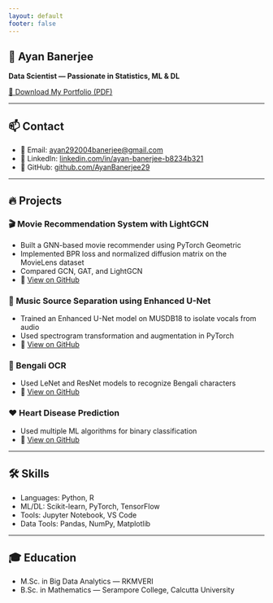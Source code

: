 ```yaml
---
layout: default
footer: false
---
```


## 👋 Ayan Banerjee

**Data Scientist — Passionate in Statistics, ML & DL**

[📄 Download My Portfolio (PDF)](https://cdn.jsdelivr.net/gh/AyanBanerjee29/Portfolio@main/Portfolio.pdf)

---

## 📫 Contact

- 📧 Email: [ayan292004banerjee@gmail.com](mailto:ayan292004banerjee@gmail.com)
- 💼 LinkedIn: [linkedin.com/in/ayan-banerjee-b8234b321](https://www.linkedin.com/in/ayan-banerjee-b8234b321)
- 🐙 GitHub: [github.com/AyanBanerjee29](https://github.com/AyanBanerjee29)

---

## 🔥 Projects

### 🎬 Movie Recommendation System with LightGCN

- Built a GNN-based movie recommender using PyTorch Geometric  
- Implemented BPR loss and normalized diffusion matrix on the MovieLens dataset  
- Compared GCN, GAT, and LightGCN  
- 🔗 [View on GitHub](https://github.com/AyanBanerjee29/Movie_Recommendation_System)

### 🎵 Music Source Separation using Enhanced U-Net

- Trained an Enhanced U-Net model on MUSDB18 to isolate vocals from audio  
- Used spectrogram transformation and augmentation in PyTorch  
- 🔗 [View on GitHub](https://github.com/AyanBanerjee29/Music_Segmentation)

### 🧠 Bengali OCR

- Used LeNet and ResNet models to recognize Bengali characters  
- 🔗 [View on GitHub](https://github.com/AyanBanerjee29/Bengali_Character_Recognition)

### ❤️ Heart Disease Prediction

- Used multiple ML algorithms for binary classification  
- 🔗 [View on GitHub](https://github.com/AyanBanerjee29/Heart-Disease-Prediction-using-Machine-Learning-methods)

---

## 🛠 Skills

- Languages: Python, R  
- ML/DL: Scikit-learn, PyTorch, TensorFlow  
- Tools: Jupyter Notebook, VS Code  
- Data Tools: Pandas, NumPy, Matplotlib

---

## 🎓 Education

- M.Sc. in Big Data Analytics — RKMVERI  
- B.Sc. in Mathematics — Serampore College, Calcutta University

